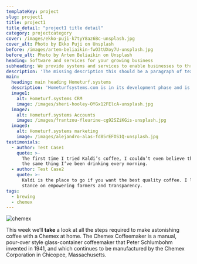 ```yaml
---
templateKey: project
slug: project1
title: project1
title_detail: "project1 title detail"
category: projectcategory
cover: /images/ekko-puji-k7tyY8az6Bc-unsplash.jpg
cover_alt: Photo by Ekko Puji on Unsplash
before: /images/artem-beliaikin-fwO3tUXoy7U-unsplash.jpg
before_alt: Photo by Artem Beliaikin on Unsplash
heading: Software and services for your growing business 
subheading: We provide systems and services to enable businesses to thrive on their own home turf. 
description: 'The missing description this should be a paragraph of text that introduces the potential client to the company '
main:
  heading: main heading Hometurf.systems
  description: 'Hometurfsystems.com is in its development phase and is not yet live. '
  image1:
    alt: Hometurf.systems CRM
    image: /images/sheri-hooley-OYGx12FElcA-unsplash.jpg
  image2:
    alt: Hometurf.systems Accounts
    image: /images/frantzou-fleurine-cg92SZiKGis-unsplash.jpg
  image3:
    alt: Hometurf.systems marketing
    image: /images/alejandro-alas-fd85rEFOS1Q-unsplash.jpg
testimonials:
  - author: Test Case1
    quote: >-
      The first time I tried Kaldi’s coffee, I couldn’t even believe that was
      the same thing I’ve been drinking every morning.
  - author: Test Case2
    quote: >-
      Kaldi is the place to go if you want the best quality coffee. I love their
      stance on empowering farmers and transparency.
tags:
  - brewing
  - chemex
---
```

![chemex](/images/alexey-turenkov-AF36q06J8fQ-unsplash.jpg)

This week we’ll **take** a look at all the steps required to make astonishing coffee with a Chemex at home. The Chemex Coffeemaker is a manual, pour-over style glass-container coffeemaker that Peter Schlumbohm invented in 1941, and which continues to be manufactured by the Chemex Corporation in Chicopee, Massachusetts.


